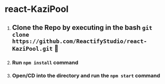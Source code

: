 # react-KaziPool
1. ## Clone the Repo by executing in the bash `git clone https://github.com/ReactifyStudio/react-KaziPool.git`    :rocket:
2. ### Run `npm install` command
3. ### Open/CD into the directory and run the `npm start` command
